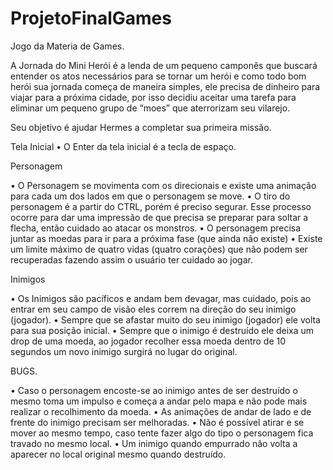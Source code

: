 # ProjetoFinalGames
Jogo da Materia de Games.

A Jornada do Mini Herói é a lenda de um pequeno camponês que buscará entender os atos necessários para se tornar um herói e como todo bom herói sua jornada começa de maneira simples, ele precisa de dinheiro para viajar para a próxima cidade, por isso decidiu aceitar uma tarefa para eliminar um pequeno grupo de “moes” que aterrorizam seu vilarejo. 

Seu objetivo é ajudar Hermes a completar sua primeira missão.

Tela Inicial
•	O Enter da tela inicial é a tecla de espaço.

Personagem

•	O Personagem se movimenta com os direcionais e existe uma animação para cada um dos lados em que o personagem se move.
•	O tiro do personagem é a partir do CTRL, porém é preciso segurar. Esse processo ocorre para dar uma impressão de que precisa se preparar para soltar a flecha, então cuidado ao atacar os monstros.
•	O personagem precisa juntar as moedas para ir para a próxima fase (que ainda não existe)
•	Existe um limite máximo de quatro vidas (quatro corações) que não podem ser recuperadas fazendo assim o usuário ter cuidado ao jogar.


Inimigos

•	Os Inimigos são pacíficos e andam bem devagar, mas cuidado, pois ao entrar em seu campo de visão eles correm na direção do seu inimigo (jogador).
•	Sempre que se afastar muito do seu inimigo (jogador) ele volta para sua posição inicial.
•	Sempre que o inimigo é destruído ele deixa um drop de uma moeda, ao jogador recolher essa moeda dentro de 10 segundos um novo inimigo surgirá no lugar do original.

BUGS.

•	Caso o personagem encoste-se ao inimigo antes de ser destruído o mesmo toma um impulso e começa a andar pelo mapa e não pode mais realizar o recolhimento da moeda.
•	As animações de andar de lado e de frente do inimigo precisam ser melhoradas.
•	Não é possível atirar e se mover ao mesmo tempo, caso tente fazer algo do tipo o personagem fica travado no mesmo local.
•	Um inimigo quando empurrado não volta a aparecer no local original mesmo quando destruído.
